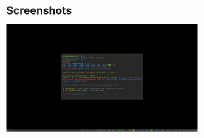 # Screenshots

![Varan URxvt theme](./varan/2020-08-12-1597248211_screenshot_1920x1080.jpg "Varan URxvt theme")

